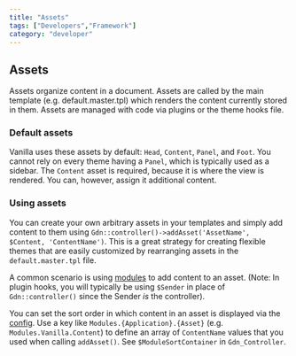 ```yaml
---
title: "Assets"
tags: ["Developers","Framework"]
category: "developer"
---
```


## Assets

Assets organize content in a document. Assets are called by the main template (e.g. default.master.tpl) which renders the content currently stored in them. Assets are managed with code via plugins or the theme hooks file.

### Default assets

Vanilla uses these assets by default: `Head`, `Content`, `Panel`, and `Foot`. You cannot rely on every theme having a `Panel`, which is typically used as a sidebar. The `Content` asset is required, because it is where the view is rendered. You can, however, assign it additional content.

### Using assets

You can create your own arbitrary assets in your templates and simply add content to them using `Gdn::controller()->addAsset('AssetName', $Content, 'ContentName')`. This is a great strategy for creating flexible themes that are easily customized by rearranging assets in the `default.master.tpl` file.

A common scenario is using [modules](/developers/framework/modules) to add content to an asset. (Note: In plugin hooks, you will typically be using `$Sender` in place of `Gdn::controller()` since the Sender _is_ the controller).

You can set the sort order in which content in an asset is displayed via the [config](/developers/configuration). Use a key like `Modules.{Application}.{Asset}` (e.g. `Modules.Vanilla.Content`) to define an array of `ContentName` values that you used when calling `addAsset()`. See `$ModuleSortContainer` in `Gdn_Controller`.
